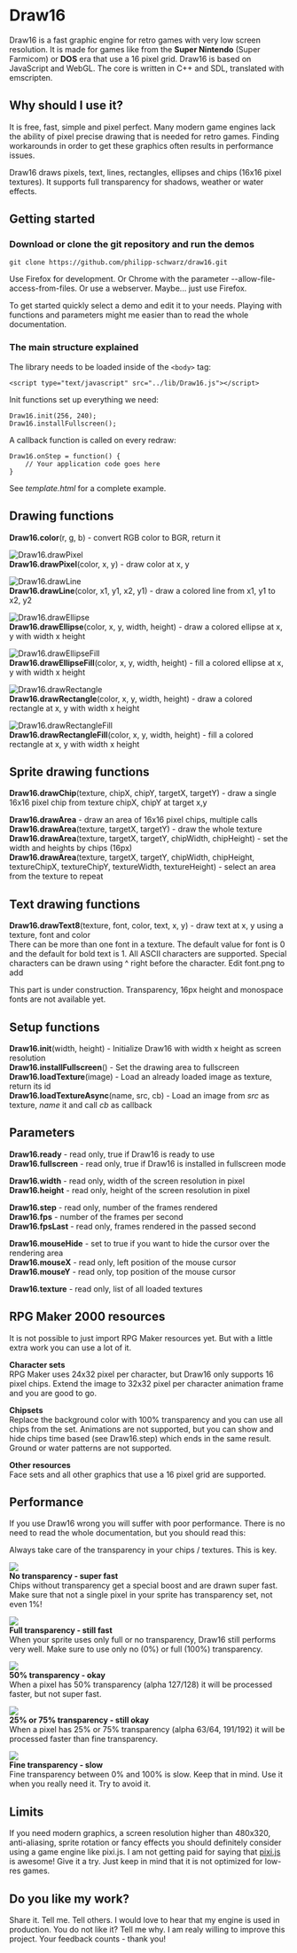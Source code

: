 # Draw16

Draw16 is a fast graphic engine for retro games with very low screen resolution. It is made for games like from the **Super Nintendo** (Super Farmicom) or **DOS** era that use a 16 pixel grid. Draw16 is based on JavaScript and WebGL. The core is written in C++ and SDL, translated with emscripten.

## Why should I use it?

It is free, fast, simple and pixel perfect. Many modern game engines lack the ability of pixel precise drawing that is needed for retro games. Finding workarounds in order to get these graphics often results in performance issues.

Draw16 draws pixels, text, lines, rectangles, ellipses and chips (16x16 pixel textures). It supports full transparency for shadows, weather or water effects.

## Getting started

### Download or clone the git repository and run the demos

    git clone https://github.com/philipp-schwarz/draw16.git

Use Firefox for development. Or Chrome with the parameter --allow-file-access-from-files. Or use a webserver. Maybe... just use Firefox.

To get started quickly select a demo and edit it to your needs. Playing with functions and parameters might me easier than to read the whole documentation.

### The main structure explained

The library needs to be loaded inside of the ```<body>``` tag:

    <script type="text/javascript" src="../lib/Draw16.js"></script>

Init functions set up everything we need:

	Draw16.init(256, 240);
	Draw16.installFullscreen();

A callback function is called on every redraw:

	Draw16.onStep = function() {
		// Your application code goes here
	}

See *template.html* for a complete example.

## Drawing functions

**Draw16.color**(r, g, b) - convert RGB color to BGR, return it

![Draw16.drawPixel](docimg/Draw16.drawPixel.png "drawPixel")  
**Draw16.drawPixel**(color, x, y) - draw color at x, y

![Draw16.drawLine](docimg/Draw16.drawLine.png "drawLine")  
**Draw16.drawLine**(color, x1, y1, x2, y1) - draw a colored line from x1, y1 to x2, y2

![Draw16.drawEllipse](docimg/Draw16.drawEllipse.png "drawEllipse")  
**Draw16.drawEllipse**(color, x, y, width, height) - draw a colored ellipse at x, y with width x height

![Draw16.drawEllipseFill](docimg/Draw16.drawEllipseFill.png "drawEllipseFill")  
**Draw16.drawEllipseFill**(color, x, y, width, height) - fill a colored ellipse at x, y with width x height

![Draw16.drawRectangle](docimg/Draw16.drawRectangle.png "drawRectangle")  
**Draw16.drawRectangle**(color, x, y, width, height) - draw a colored rectangle at x, y with width x height

![Draw16.drawRectangleFill](docimg/Draw16.drawRectangleFill.png "drawRectangleFill")  
**Draw16.drawRectangleFill**(color, x, y, width, height) - fill a colored rectangle at x, y with width x height

## Sprite drawing functions

**Draw16.drawChip**(texture, chipX, chipY, targetX, targetY) - draw a single 16x16 pixel chip from texture chipX, chipY at target x,y

**Draw16.drawArea** - draw an area of 16x16 pixel chips, multiple calls  
**Draw16.drawArea**(texture, targetX, targetY) - draw the whole texture  
**Draw16.drawArea**(texture, targetX, targetY, chipWidth, chipHeight) - set the width and heights by chips (16px)  
**Draw16.drawArea**(texture, targetX, targetY, chipWidth, chipHeight, textureChipX, textureChipY, textureWidth, textureHeight) - select an area from the texture to repeat

## Text drawing functions

**Draw16.drawText8**(texture, font, color, text, x, y) - draw text at x, y using a texture, font and color  
There can be more than one font in a texture. The default value for font is 0 and the default for bold text is 1.
All ASCII characters are supported. Special characters can be drawn using ^ right before the character. Edit font.png to add 

This part is under construction. Transparency, 16px height and monospace fonts are not available yet.

## Setup functions

**Draw16.init**(width, height) - Initialize Draw16 with width x height as screen resolution  
**Draw16.installFullscreen**() - Set the drawing area to fullscreen  
**Draw16.loadTexture**(image) - Load an already loaded image as texture, return its id  
**Draw16.loadTextureAsync**(name, src, cb) - Load an image from *src* as texture, *name* it and call *cb* as callback

## Parameters

**Draw16.ready** - read only, true if Draw16 is ready to use  
**Draw16.fullscreen** - read only, true if Draw16 is installed in fullscreen mode

**Draw16.width** - read only, width of the screen resolution in pixel  
**Draw16.height** - read only, height of the screen resolution in pixel

**Draw16.step** - read only, number of the frames rendered  
**Draw16.fps** - number of the frames per second  
**Draw16.fpsLast** - read only, frames rendered in the passed second

**Draw16.mouseHide** - set to true if you want to hide the cursor over the rendering area  
**Draw16.mouseX** - read only, left position of the mouse cursor  
**Draw16.mouseY** - read only, top position of the mouse cursor

**Draw16.texture** - read only, list of all loaded textures

## RPG Maker 2000 resources

It is not possible to just import RPG Maker resources yet. But with a little extra work you can use a lot of it.

**Character sets**  
RPG Maker uses 24x32 pixel per character, but Draw16 only supports 16 pixel chips. Extend the image to 32x32 pixel per character animation frame and you are good to go.

**Chipsets**  
Replace the background color with 100% transparency and you can use all chips from the set.
Animations are not supported, but you can show and hide chips time based (see Draw16.step) which ends in the same result.
Ground or water patterns are not supported.

**Other resources**  
Face sets and all other graphics that use a 16 pixel grid are supported.

## Performance

If you use Draw16 wrong you will suffer with poor performance. There is no need to read the whole documentation, but you should read this:  

Always take care of the transparency in your chips / textures. This is key.

![](docimg/trans0.png "")  
**No transparency - super fast**  
Chips without transparency get a special boost and are drawn super fast. Make sure that not a single pixel in your sprite has transparency set, not even 1%!

![](docimg/trans100.png "")  
**Full transparency - still fast**  
When your sprite uses only full or no transparency, Draw16 still performs very well. Make sure to use only no (0%) or full (100%) transparency.

![](docimg/trans50.png "")  
**50% transparency - okay**  
When a pixel has 50% transparency (alpha 127/128) it will be processed faster, but not super fast.

![](docimg/trans25.png "")  
**25% or 75% transparency - still okay**  
When a pixel has 25% or 75% transparency (alpha 63/64, 191/192) it will be processed faster than fine transparency.

![](docimg/transfree.png "")  
**Fine transparency - slow**  
Fine transparency between 0% and 100% is slow. Keep that in mind. Use it when you really need it. Try to avoid it.

## Limits

If you need modern graphics, a screen resolution higher than 480x320, anti-aliasing, sprite rotation or fancy effects you should definitely consider using a game engine like pixi.js. I am not getting paid for saying that [pixi.js](http://www.pixijs.com/) is awesome! Give it a try. Just keep in mind that it is not optimized for low-res games.

## Do you like my work?

Share it. Tell me. Tell others. I would love to hear that my engine is used in production. You do not like it? Tell me why. I am realy willing to improve this project. Your feedback counts - thank you!
